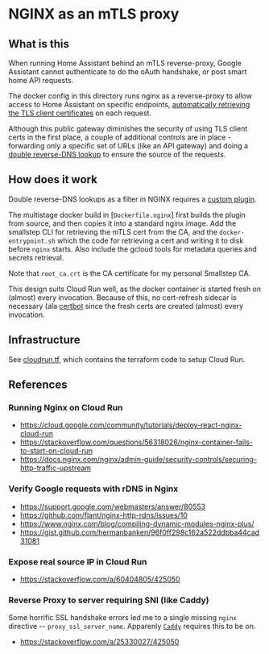 # NGINX as an mTLS proxy

## What is this

When running Home Assistant behind an mTLS reverse-proxy, Google Assistant cannot authenticate to
do the oAuth handshake, or post smart home API requests.

The docker config in this directory runs nginx as a reverse-proxy to allow access to Home Assistant
on specific endpoints, [automatically retrieving the TLS client certificates](./docker-entrypoint.sh#L32)
on each request.

Although this public gateway diminishes the security of using TLS client certs in the first place,
a couple of additional controls are in place - forwarding only a specific set of URLs (like an API
gateway) and doing a [double reverse-DNS lookup](https://support.google.com/webmasters/answer/80553) 
to ensure the source of the requests.


## How does it work

Double reverse-DNS lookups as a filter in NGINX requires a [custom plugin](https://github.com/flant/nginx-http-rdns).

The multistage docker build in [`Dockerfile.nginx`] first builds the plugin from source, and then
copies it into a standard nginx image. Add the smallstep CLI for retrieving the mTLS cert from the
CA, and the `docker-entrypoint.sh` which the code for retrieving a cert and writing it to disk
before `nginx` starts. Also include the gcloud tools for metadata queries and secrets retrieval.

Note that `root_ca.crt` is the CA certificate for my personal Smallstep CA.

This design suits Cloud Run well, as the docker container is started fresh on (almost) every invocation.
Because of this, no cert-refresh sidecar is necessary (ala [certbot](https://github.com/certbot/certbot)
since the fresh certs are created (almost) every invocation.


## Infrastructure

See [cloudrun.tf](../infra/cloudrun.tf), which contains the terraform code to setup Cloud Run.


## References

### Running Nginx on Cloud Run

 * https://cloud.google.com/community/tutorials/deploy-react-nginx-cloud-run
 * https://stackoverflow.com/questions/56318026/nginx-container-fails-to-start-on-cloud-run
 * https://docs.nginx.com/nginx/admin-guide/security-controls/securing-http-traffic-upstream

### Verify Google requests with rDNS in Nginx

 * https://support.google.com/webmasters/answer/80553
 * https://github.com/flant/nginx-http-rdns/issues/10
 * https://www.nginx.com/blog/compiling-dynamic-modules-nginx-plus/
 * https://gist.github.com/hermanbanken/96f0ff298c162a522ddbba44cad31081

### Expose real source IP in Cloud Run

 * https://stackoverflow.com/a/60404805/425050

### Reverse Proxy to server requiring SNI (like Caddy)

Some horrific SSL handshake errors led me to a single missing `nginx` directive -- `proxy_ssl_server_name`.
Apparenly [`Caddy`](https://github.com/caddyserver/caddy) requires this to be on.

 * https://stackoverflow.com/a/25330027/425050
